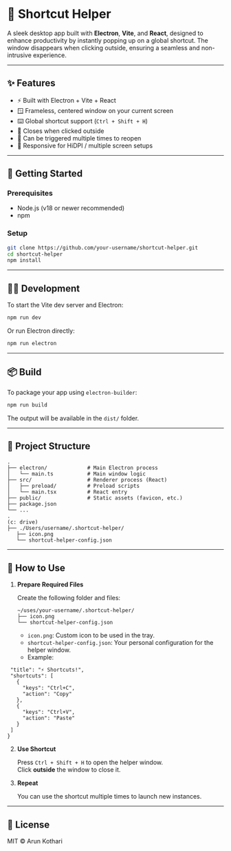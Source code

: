 # 🔗 Shortcut Helper

A sleek desktop app built with **Electron**, **Vite**, and **React**, designed to enhance productivity by instantly popping up on a global shortcut. The window disappears when clicking outside, ensuring a seamless and non-intrusive experience.

---

## ✨ Features

- ⚡ Built with Electron + Vite + React
- 🪟 Frameless, centered window on your current screen
- ⌨️ Global shortcut support (`Ctrl + Shift + H`)
- 🧽 Closes when clicked outside
- 🔄 Can be triggered multiple times to reopen
- 🎯 Responsive for HiDPI / multiple screen setups

---

## 🚀 Getting Started

### Prerequisites

- Node.js (v18 or newer recommended)
- npm

### Setup

```bash
git clone https://github.com/your-username/shortcut-helper.git
cd shortcut-helper
npm install
```

---

## 👨‍💻 Development

To start the Vite dev server and Electron:

```bash
npm run dev
```

Or run Electron directly:

```bash
npm run electron
```

---

## 📦 Build

To package your app using `electron-builder`:

```bash
npm run build
```

The output will be available in the `dist/` folder.

---

## 🧠 Project Structure

```
.
├── electron/             # Main Electron process
│   └── main.ts           # Main window logic
├── src/                  # Renderer process (React)
│   ├── preload/          # Preload scripts
│   └── main.tsx          # React entry
├── public/               # Static assets (favicon, etc.)
├── package.json
└── ...
.
(c: drive)
├── ./Users/username/.shortcut-helper/
   ├── icon.png
   └── shortcut-helper-config.json

```

---

## 🧩 How to Use

1. **Prepare Required Files**

   Create the following folder and files:

   ```
   ~/uses/your-username/.shortcut-helper/
   ├── icon.png
   └── shortcut-helper-config.json
   ```

   - `icon.png`: Custom icon to be used in the tray.
   - `shortcut-helper-config.json`: Your personal configuration for the helper window.
   - Example:
 ```{
  "title": "⚡ Shortcuts!",
  "shortcuts": [
    {
      "keys": "Ctrl+C",
      "action": "Copy"
    },
    {
      "keys": "Ctrl+V",
      "action": "Paste"
    }
  ]
}
```
     
2. **Use Shortcut**

   Press `Ctrl + Shift + H` to open the helper window.  
   Click **outside** the window to close it.

3. **Repeat**

   You can use the shortcut multiple times to launch new instances.

---

## 📄 License

MIT © Arun Kothari
```
